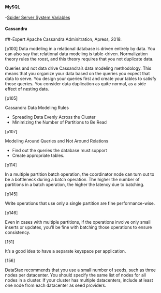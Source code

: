 
#### MySQL

-[Spider Server System Variables](https://mariadb.com/kb/en/library/spider-server-status-variables/)




#### Cassandra

##-Expert Apache Cassandra Adminitration, Apress, 2018.

[p100]
  Data modeling in a relational database is driven entirely by data. You can also say that
relational data modeling is table-driven. Normalization theory rules the roost, and this
theory requires that you not duplicate data.

  Queries and not data drive Cassandra’s data modeling methodology. This means that
you organize your data based on the queries you expect that data to serve. You design
your queries first and create your tables to satisfy those queries. You consider data
duplication as quite normal, as a side effect of nesting data.

[p105]

Cassandra Data Modeling Rules
* Spreading Data Evenly Across the Cluster
* Minimizing the Number of Partitions to Be Read
   
[p107]

Modeling Around Queries and Not Around Relations
* Find out the queries the database must support
* Create appropriate tables.
   
[p114]

  In a multiple partition batch operation, the coordinator node can turn out to be a bottleneck during a batch operation. The higher the number of partitions in a batch operation, the higher the latency due to batching.
   
[p145]   

  Write operations that use only a single partition are fine performance-wise.
   
[p146]   

  Even in cases with multiple partitions, if the operations involve only small inserts or updates, you’ll be fine with batching those operations to ensure consistency.

[151]

It’s a good idea to have a separate keyspace per application.


[156]

DataStax recommends that you use a small number of seeds, such as three nodes per datacenter. You should specify the same list of nodes
for all nodes in a cluster. If your cluster has multiple datacenters, include at least one node from each datacenter as seed providers.


